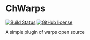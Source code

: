# ChWarps

[![Build Status](https://travis-ci.com/ChProgrammer/ChWarps.svg?branch=master)](https://travis-ci.com/ChProgrammer/ChWarps)
[![GitHub license](https://img.shields.io/github/license/ChProgrammer/ChWarps?style=flat-square)](https://github.com/ChProgrammer/ChWarps/blob/master/LICENSE)

A simple plugin of warps open source
